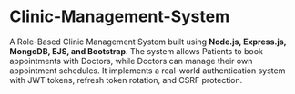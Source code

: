 # Clinic-Management-System
A Role-Based Clinic Management System built using **Node.js, Express.js, MongoDB, EJS, and Bootstrap**. The system allows Patients to book appointments with Doctors, while Doctors can manage their own appointment schedules. It implements a real-world authentication system with JWT tokens, refresh token rotation, and CSRF protection.

